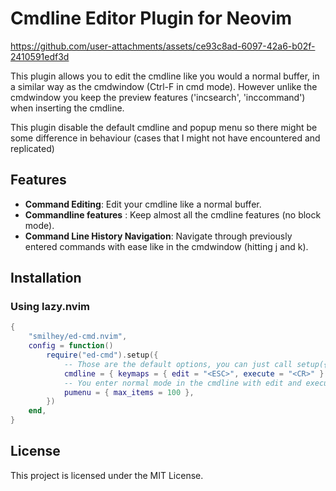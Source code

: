 # Cmdline Editor Plugin for Neovim

https://github.com/user-attachments/assets/ce93c8ad-6097-42a6-b02f-2410591edf3d

This plugin allows you to edit the cmdline like you would a normal buffer, in a
similar way as the cmdwindow (Ctrl-F in cmd mode). However unlike the cmdwindow
you keep the preview features ('incsearch', 'inccommand') when inserting the
cmdline.

This plugin disable the default cmdline and popup menu so there might be some
difference in behaviour (cases that I might not have encountered and replicated)

## Features

- **Command Editing**: Edit your cmdline like a normal buffer.
- **Commandline features** : Keep almost all the cmdline features (no block mode).
- **Command Line History Navigation**: Navigate through previously entered
  commands with ease like in the cmdwindow (hitting j and k).

## Installation

### Using lazy.nvim

```lua
{
	"smilhey/ed-cmd.nvim",
	config = function()
		require("ed-cmd").setup({
			-- Those are the default options, you can just call setup({}) if you don't want to change the defaults
			cmdline = { keymaps = { edit = "<ESC>", execute = "<CR>" } },
			-- You enter normal mode in the cmdline with edit and execute a command from normal mode with execute
			pumenu = { max_items = 100 },
		})
	end,
}
```

## License

This project is licensed under the MIT License.
